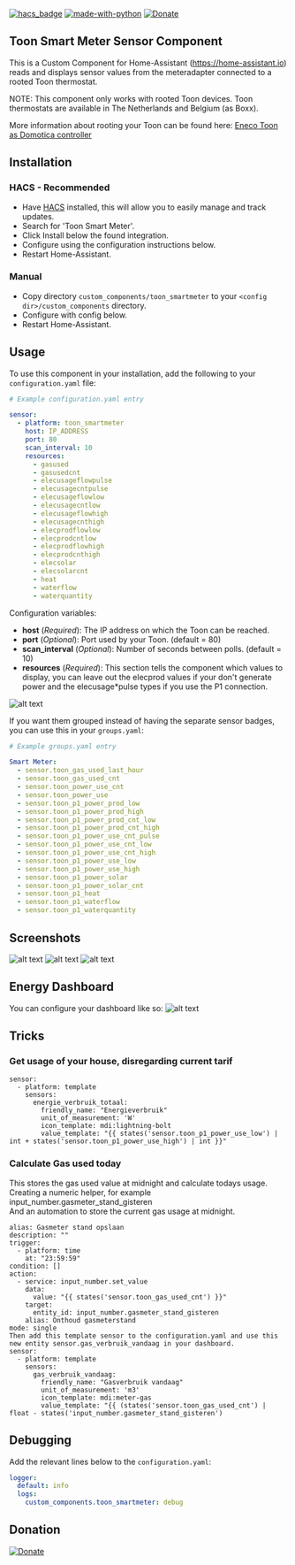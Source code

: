 [![hacs_badge](https://img.shields.io/badge/HACS-Default-orange.svg)](https://github.com/hacs/integration)  [![made-with-python](https://img.shields.io/badge/Made%20with-Python-1f425f.svg)](https://www.python.org/) [![Donate](https://img.shields.io/badge/Donate-PayPal-green.svg)](https://www.paypal.me/cyberjunkynl/)

## Toon Smart Meter Sensor Component
This is a Custom Component for Home-Assistant (https://home-assistant.io) reads and displays sensor values from the meteradapter connected to a rooted Toon thermostat.

NOTE: This component only works with rooted Toon devices.
Toon thermostats are available in The Netherlands and Belgium (as Boxx).

More information about rooting your Toon can be found here:
[Eneco Toon as Domotica controller](http://www.domoticaforum.eu/viewforum.php?f=87)

## Installation

### HACS - Recommended
- Have [HACS](https://hacs.xyz) installed, this will allow you to easily manage and track updates.
- Search for 'Toon Smart Meter'.
- Click Install below the found integration.
- Configure using the configuration instructions below.
- Restart Home-Assistant.

### Manual
- Copy directory `custom_components/toon_smartmeter` to your `<config dir>/custom_components` directory.
- Configure with config below.
- Restart Home-Assistant.

## Usage
To use this component in your installation, add the following to your `configuration.yaml` file:

```yaml
# Example configuration.yaml entry

sensor:
  - platform: toon_smartmeter
    host: IP_ADDRESS
    port: 80
    scan_interval: 10
    resources:
      - gasused
      - gasusedcnt
      - elecusageflowpulse
      - elecusagecntpulse
      - elecusageflowlow
      - elecusagecntlow
      - elecusageflowhigh
      - elecusagecnthigh
      - elecprodflowlow
      - elecprodcntlow
      - elecprodflowhigh
      - elecprodcnthigh
      - elecsolar
      - elecsolarcnt
      - heat
      - waterflow
      - waterquantity
```

Configuration variables:

- **host** (*Required*): The IP address on which the Toon can be reached.
- **port** (*Optional*): Port used by your Toon. (default = 80)
- **scan_interval** (*Optional*): Number of seconds between polls. (default = 10)
- **resources** (*Required*): This section tells the component which values to display, you can leave out the elecprod values if your don't generate power and the elecusage*pulse types if you use the P1 connection.

![alt text](https://github.com/cyberjunky/home-assistant-toon_smartmeter/blob/master/screenshots/toon-smartmeter-badges.png?raw=true "Toon Smart Meter Badges")

If you want them grouped instead of having the separate sensor badges, you can use this in your `groups.yaml`:

```yaml
# Example groups.yaml entry

Smart Meter:
  - sensor.toon_gas_used_last_hour
  - sensor.toon_gas_used_cnt
  - sensor.toon_power_use_cnt
  - sensor.toon_power_use
  - sensor.toon_p1_power_prod_low
  - sensor.toon_p1_power_prod_high
  - sensor.toon_p1_power_prod_cnt_low
  - sensor.toon_p1_power_prod_cnt_high
  - sensor.toon_p1_power_use_cnt_pulse
  - sensor.toon_p1_power_use_cnt_low
  - sensor.toon_p1_power_use_cnt_high
  - sensor.toon_p1_power_use_low
  - sensor.toon_p1_power_use_high
  - sensor.toon_p1_power_solar
  - sensor.toon_p1_power_solar_cnt
  - sensor.toon_p1_heat
  - sensor.toon_p1_waterflow
  - sensor.toon_p1_waterquantity
```

## Screenshots

![alt text](https://github.com/cyberjunky/home-assistant-toon_smartmeter/blob/master/screenshots/toon-smartmeter.png?raw=true "Screenshot Toon Smart Meter")
![alt text](https://github.com/cyberjunky/home-assistant-toon_smartmeter/blob/master/screenshots/toon-smartmeter-graph-gasused.png?raw=true "Screenshot Toon Graph Gas Used")
![alt text](https://github.com/cyberjunky/home-assistant-toon_smartmeter/blob/master/screenshots/toon-smartmeter-graph-poweruselow.png?raw=true "Screenshot Toon Graph Power Use Low")

## Energy Dashboard
You can configure your dashboard like so:
![alt text](https://github.com/cyberjunky/home-assistant-toon_smartmeter/blob/master/screenshots/dashboard.png?raw=true "Screenshot Toon Energy Dashboard")

## Tricks

### Get usage of your house, disregarding current tarif
```
sensor:
  - platform: template
    sensors:
      energie_verbruik_totaal:
        friendly_name: "Energieverbruik"
        unit_of_measurement: 'W'
        icon_template: mdi:lightning-bolt
        value_template: "{{ states('sensor.toon_p1_power_use_low') | int + states('sensor.toon_p1_power_use_high') | int }}"
```
### Calculate Gas used today

This stores the gas used value at midnight and calculate todays usage.  
Creating a numeric helper, for example input_number.gasmeter_stand_gisteren  
And an automation to store the current gas usage at midnight.
```
alias: Gasmeter stand opslaan
description: ""
trigger:
  - platform: time
    at: "23:59:59"
condition: []
action:
  - service: input_number.set_value
    data:
      value: "{{ states('sensor.toon_gas_used_cnt') }}"
    target:
      entity_id: input_number.gasmeter_stand_gisteren
    alias: Onthoud gasmeterstand
mode: single
Then add this template sensor to the configuration.yaml and use this new entity sensor.gas_verbruik_vandaag in your dashboard.
sensor:
  - platform: template
    sensors:
      gas_verbruik_vandaag:
        friendly_name: "Gasverbruik vandaag"
        unit_of_measurement: 'm3'
        icon_template: mdi:meter-gas
        value_template: "{{ (states('sensor.toon_gas_used_cnt') | float - states('input_number.gasmeter_stand_gisteren')
```
## Debugging

Add the relevant lines below to the `configuration.yaml`:

```yaml
logger:
  default: info
  logs:
    custom_components.toon_smartmeter: debug
```

## Donation
[![Donate](https://img.shields.io/badge/Donate-PayPal-green.svg)](https://www.paypal.me/cyberjunkynl/)
